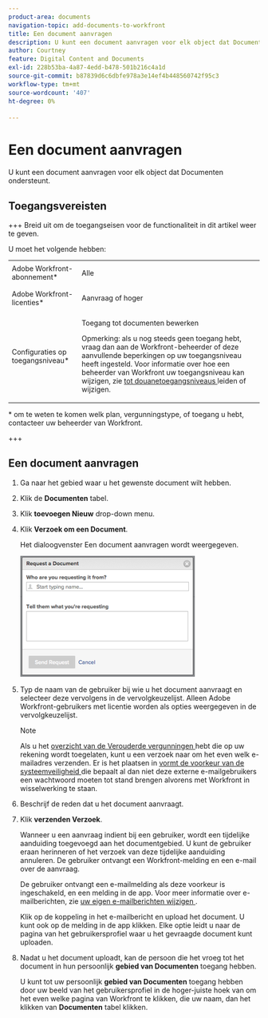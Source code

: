 ```yaml
---
product-area: documents
navigation-topic: add-documents-to-workfront
title: Een document aanvragen
description: U kunt een document aanvragen voor elk object dat Documenten ondersteunt.
author: Courtney
feature: Digital Content and Documents
exl-id: 228b53ba-4a87-4edd-b478-501b216c4a1d
source-git-commit: b87839d6c6dbfe978a3e14ef4b448560742f95c3
workflow-type: tm+mt
source-wordcount: '407'
ht-degree: 0%

---
```


# Een document aanvragen

U kunt een document aanvragen voor elk object dat Documenten ondersteunt.

## Toegangsvereisten

+++ Breid uit om de toegangseisen voor de functionaliteit in dit artikel weer te geven.


U moet het volgende hebben:

<table style="table-layout:auto"> 
 <col> 
 <col> 
 <tbody> 
  <tr> 
   <td role="rowheader">Adobe Workfront-abonnement*</td> 
   <td> <p> Alle</p> </td> 
  </tr> 
  <tr> 
   <td role="rowheader">Adobe Workfront-licenties*</td> 
   <td> <p>Aanvraag of hoger</p> </td> 
  </tr> 
  <tr> 
   <td role="rowheader">Configuraties op toegangsniveau*</td> 
   <td> <p>Toegang tot documenten bewerken</p> <p>Opmerking: als u nog steeds geen toegang hebt, vraag dan aan de Workfront-beheerder of deze aanvullende beperkingen op uw toegangsniveau heeft ingesteld. Voor informatie over hoe een beheerder van Workfront uw toegangsniveau kan wijzigen, zie <a href="../../administration-and-setup/add-users/configure-and-grant-access/create-modify-access-levels.md" class="MCXref xref"> tot douanetoegangsniveaus </a> leiden of wijzigen.</p> </td> 
  </tr> 
 </tbody> 
</table>

&#42; om te weten te komen welk plan, vergunningstype, of toegang u hebt, contacteer uw beheerder van Workfront.

+++

## Een document aanvragen

1. Ga naar het gebied waar u het gewenste document wilt hebben.
1. Klik de **Documenten** tabel. 
1. Klik **toevoegen Nieuw** drop-down menu.

1. Klik **Verzoek om een Document**.

   Het dialoogvenster Een document aanvragen wordt weergegeven.

   ![ document_request.png ](assets/document-request-350x242.png)

1. Typ de naam van de gebruiker bij wie u het document aanvraagt en selecteer deze vervolgens in de vervolgkeuzelijst. Alleen Adobe Workfront-gebruikers met licentie worden als opties weergegeven in de vervolgkeuzelijst.

   >[!NOTE]
   >
   >Als u het [ overzicht van de Verouderde vergunningen ](../../administration-and-setup/add-users/access-levels-and-object-permissions/wf-licenses.md) hebt die op uw rekening wordt toegelaten, kunt u een verzoek naar om het even welk e-mailadres verzenden. Er is het plaatsen in [ vormt de voorkeur van de systeemveiligheid ](../../administration-and-setup/manage-workfront/security/configure-security-preferences.md) die bepaalt al dan niet deze externe e-mailgebruikers een wachtwoord moeten tot stand brengen alvorens met Workfront in wisselwerking te staan. 

1. Beschrijf de reden dat u het document aanvraagt.
1. Klik **verzenden Verzoek**.

   Wanneer u een aanvraag indient bij een gebruiker, wordt een tijdelijke aanduiding toegevoegd aan het documentgebied. U kunt de gebruiker eraan herinneren of het verzoek van deze tijdelijke aanduiding annuleren. De gebruiker ontvangt een Workfront-melding en een e-mail over de aanvraag.

   De gebruiker ontvangt een e-mailmelding als deze voorkeur is ingeschakeld, en een melding in de app. Voor meer informatie over e-mailberichten, zie [ uw eigen e-mailberichten wijzigen ](../../workfront-basics/using-notifications/activate-or-deactivate-your-own-event-notifications.md).

   Klik op de koppeling in het e-mailbericht en upload het document. U kunt ook op de melding in de app klikken. Elke optie leidt u naar de pagina van het gebruikersprofiel waar u het gevraagde document kunt uploaden.

1. Nadat u het document uploadt, kan de persoon die het vroeg tot het document in hun persoonlijk **gebied van Documenten** toegang hebben.

   U kunt tot uw persoonlijk **gebied van Documenten** toegang hebben door uw beeld van het gebruikersprofiel in de hoger-juiste hoek van om het even welke pagina van Workfront te klikken, die uw naam, dan het klikken van **Documenten** tabel klikken.
